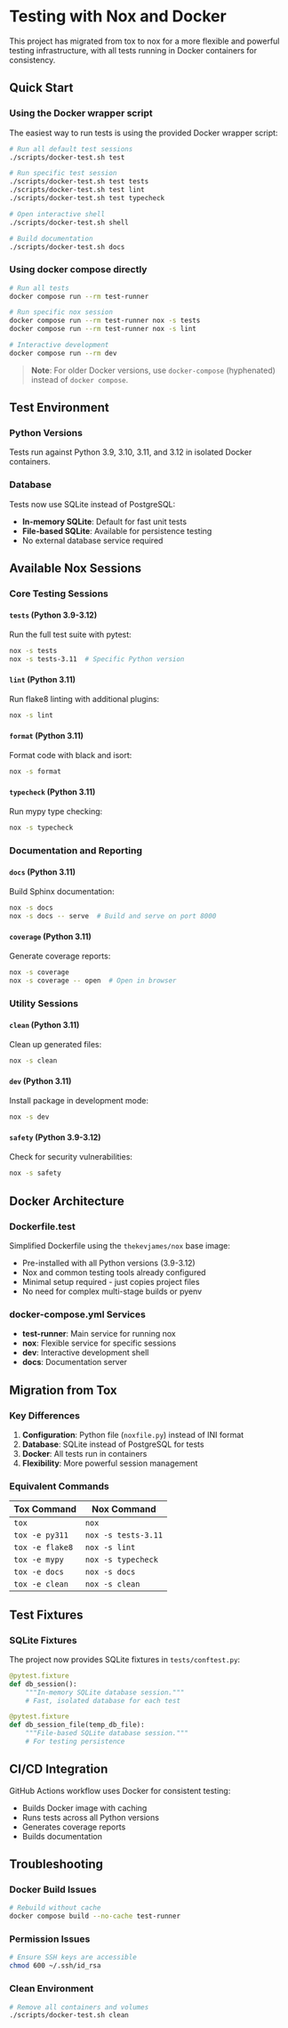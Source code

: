 # Testing with Nox and Docker

This project has migrated from tox to nox for a more flexible and powerful testing infrastructure, with all tests running in Docker containers for consistency.

## Quick Start

### Using the Docker wrapper script

The easiest way to run tests is using the provided Docker wrapper script:

```bash
# Run all default test sessions
./scripts/docker-test.sh test

# Run specific test session
./scripts/docker-test.sh test tests
./scripts/docker-test.sh test lint
./scripts/docker-test.sh test typecheck

# Open interactive shell
./scripts/docker-test.sh shell

# Build documentation
./scripts/docker-test.sh docs
```

### Using docker compose directly

```bash
# Run all tests
docker compose run --rm test-runner

# Run specific nox session
docker compose run --rm test-runner nox -s tests
docker compose run --rm test-runner nox -s lint

# Interactive development
docker compose run --rm dev
```

> **Note**: For older Docker versions, use `docker-compose` (hyphenated) instead of `docker compose`.

## Test Environment

### Python Versions
Tests run against Python 3.9, 3.10, 3.11, and 3.12 in isolated Docker containers.

### Database
Tests now use SQLite instead of PostgreSQL:
- **In-memory SQLite**: Default for fast unit tests
- **File-based SQLite**: Available for persistence testing
- No external database service required

## Available Nox Sessions

### Core Testing Sessions

#### `tests` (Python 3.9-3.12)
Run the full test suite with pytest:
```bash
nox -s tests
nox -s tests-3.11  # Specific Python version
```

#### `lint` (Python 3.11)
Run flake8 linting with additional plugins:
```bash
nox -s lint
```

#### `format` (Python 3.11)
Format code with black and isort:
```bash
nox -s format
```

#### `typecheck` (Python 3.11)
Run mypy type checking:
```bash
nox -s typecheck
```

### Documentation and Reporting

#### `docs` (Python 3.11)
Build Sphinx documentation:
```bash
nox -s docs
nox -s docs -- serve  # Build and serve on port 8000
```

#### `coverage` (Python 3.11)
Generate coverage reports:
```bash
nox -s coverage
nox -s coverage -- open  # Open in browser
```

### Utility Sessions

#### `clean` (Python 3.11)
Clean up generated files:
```bash
nox -s clean
```

#### `dev` (Python 3.11)
Install package in development mode:
```bash
nox -s dev
```

#### `safety` (Python 3.9-3.12)
Check for security vulnerabilities:
```bash
nox -s safety
```

## Docker Architecture

### Dockerfile.test
Simplified Dockerfile using the `thekevjames/nox` base image:
- Pre-installed with all Python versions (3.9-3.12)
- Nox and common testing tools already configured
- Minimal setup required - just copies project files
- No need for complex multi-stage builds or pyenv

### docker-compose.yml Services
- **test-runner**: Main service for running nox
- **nox**: Flexible service for specific sessions
- **dev**: Interactive development shell
- **docs**: Documentation server

## Migration from Tox

### Key Differences
1. **Configuration**: Python file (`noxfile.py`) instead of INI format
2. **Database**: SQLite instead of PostgreSQL for tests
3. **Docker**: All tests run in containers
4. **Flexibility**: More powerful session management

### Equivalent Commands
| Tox Command | Nox Command |
|-------------|-------------|
| `tox` | `nox` |
| `tox -e py311` | `nox -s tests-3.11` |
| `tox -e flake8` | `nox -s lint` |
| `tox -e mypy` | `nox -s typecheck` |
| `tox -e docs` | `nox -s docs` |
| `tox -e clean` | `nox -s clean` |

## Test Fixtures

### SQLite Fixtures
The project now provides SQLite fixtures in `tests/conftest.py`:

```python
@pytest.fixture
def db_session():
    """In-memory SQLite database session."""
    # Fast, isolated database for each test

@pytest.fixture
def db_session_file(temp_db_file):
    """File-based SQLite database session."""
    # For testing persistence
```

## CI/CD Integration

GitHub Actions workflow uses Docker for consistent testing:
- Builds Docker image with caching
- Runs tests across all Python versions
- Generates coverage reports
- Builds documentation

## Troubleshooting

### Docker Build Issues
```bash
# Rebuild without cache
docker compose build --no-cache test-runner
```

### Permission Issues
```bash
# Ensure SSH keys are accessible
chmod 600 ~/.ssh/id_rsa
```

### Clean Environment
```bash
# Remove all containers and volumes
./scripts/docker-test.sh clean
```
